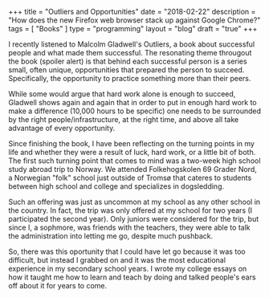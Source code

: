 +++
title = "Outliers and Opportunities"
date = "2018-02-22"
description = "How does the new Firefox web browser stack up against Google Chrome?"
tags = [ "Books" ]
type = "programming"
layout = "blog"
draft = "true"
+++

I recently listened to Malcolm Gladwell's Outliers, a book about successful people and what made them successful. The resonating theme througout the book (spoiler alert) is that behind each successful person is a series small, often unique, opportunities that prepared the person to succeed. Specifically, the opportunity to practice something more than their peers.

While some would argue that hard work alone is enough to succeed, Gladwell shows again and again that in order to put in enough hard work to make a difference (10,000 hours to be specific) one needs to be surrounded by the right people/infrastructure, at the right time, and above all take advantage of every opportunity.

Since finishing the book, I have been reflecting on the turning points in my life and whether they were a result of luck, hard work, or a little bit of both. The first such turning point that comes to mind was a two-week high school study abroad trip to Norway. We attended Folkehogskolen 69 Grader Nord, a Norwegian "folk" school just outside of Tromsø that cateres to students between high school and college and specializes in dogsledding. 

Such an offering was just as uncommon at my school as any other school in the country. In fact, the trip was only offered at my school for two years (I participated the second year). Only juniors were considered for the trip, but since I, a sophmore, was friends with the teachers, they were able to talk the administration into letting me go, despite much pushback.

So, there was this oportunity that I could have let go because it was too difficult, but instead I grabbed on and it was the most educational experience in my secondary school years. I wrote my college essays on how it taught me how to learn and teach by doing and talked people's ears off about it for years to come.

